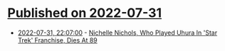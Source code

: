 # [Published on 2022-07-31](index.md)

* [2022-07-31, 22:07:00](https://entertainment.slashdot.org/story/22/07/31/223254/nichelle-nichols-who-played-uhura-in-star-trek-franchise-dies-at-89?utm_source=rss1.0mainlinkanon&utm_medium=feed) - [Nichelle Nichols, Who Played Uhura In 'Star Trek' Franchise, Dies At 89](https://entertainment.slashdot.org/story/22/07/31/223254/nichelle-nichols-who-played-uhura-in-star-trek-franchise-dies-at-89?utm_source=rss1.0mainlinkanon&utm_medium=feed)
